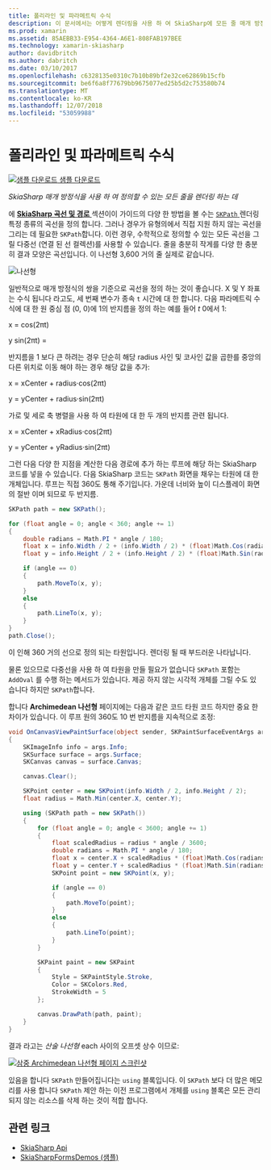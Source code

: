 ```yaml
---
title: 폴리라인 및 파라메트릭 수식
description: 이 문서에서는 어떻게 렌더링을 사용 하 여 SkiaSharp에 모든 줄 매개 방정식을 사용 하 여 정의할 수 있습니다 하 고 샘플 코드를 사용 하 여이 보여 줍니다.
ms.prod: xamarin
ms.assetid: 85AEBB33-E954-4364-A6E1-808FAB197BEE
ms.technology: xamarin-skiasharp
author: davidbritch
ms.author: dabritch
ms.date: 03/10/2017
ms.openlocfilehash: c6328135e0310c7b10b89bf2e32ce62869b15cfb
ms.sourcegitcommit: be6f6a8f77679bb9675077ed25b5d2c753580b74
ms.translationtype: MT
ms.contentlocale: ko-KR
ms.lasthandoff: 12/07/2018
ms.locfileid: "53059988"
---
```

# <a name="polylines-and-parametric-equations"></a>폴리라인 및 파라메트릭 수식

[![샘플 다운로드](~/media/shared/download.png) 샘플 다운로드](https://developer.xamarin.com/samples/xamarin-forms/SkiaSharpForms/Demos/)

_SkiaSharp 매개 방정식을 사용 하 여 정의할 수 있는 모든 줄을 렌더링 하는 데_

에 [ **SkiaSharp 곡선 및 경로** ](../curves/index.md) 섹션이이 가이드의 다양 한 방법을 볼 수는 [ `SKPath` ](xref:SkiaSharp.SKPath) 렌더링 특정 종류의 곡선을 정의 합니다. 그러나 경우가 유형의에서 직접 지원 하지 않는 곡선을 그리는 데 필요한 `SKPath`합니다. 이런 경우, 수학적으로 정의할 수 있는 모든 곡선을 그릴 다중선 (연결 된 선 컬렉션)를 사용할 수 있습니다. 줄을 충분히 작게를 다양 한 충분히 결과 모양은 곡선입니다. 이 나선형 3,600 거의 줄 실제로 같습니다.

![](polylines-images/spiralexample.png "나선형")

일반적으로 매개 방정식의 쌍을 기준으로 곡선을 정의 하는 것이 좋습니다. X 및 Y 좌표는 수식 됩니다 라고도, 세 번째 변수가 종속 `t` 시간에 대 한 합니다. 다음 파라메트릭 수식에 대 한 원 중심 점 (0, 0)에 1의 반지름을 정의 하는 예를 들어 *t* 0에서 1:

x = cos(2πt)

y sin(2πt) =

 반지름을 1 보다 큰 하려는 경우 단순히 해당 radius 사인 및 코사인 값을 곱한를 중앙의 다른 위치로 이동 해야 하는 경우 해당 값을 추가:

x = xCenter + radius·cos(2πt)

y = yCenter + radius·sin(2πt)

가로 및 세로 축 병렬을 사용 하 여 타원에 대 한 두 개의 반지름 관련 됩니다.

x = xCenter + xRadius·cos(2πt)

y = yCenter + yRadius·sin(2πt)

그런 다음 다양 한 지점을 계산한 다음 경로에 추가 하는 루프에 해당 하는 SkiaSharp 코드를 넣을 수 있습니다. 다음 SkiaSharp 코드는 `SKPath` 화면을 채우는 타원에 대 한 개체입니다. 루프는 직접 360도 통해 주기입니다. 가운데 너비와 높이 디스플레이 화면의 절반 이며 되므로 두 반지름.

```csharp
SKPath path = new SKPath();

for (float angle = 0; angle < 360; angle += 1)
{
    double radians = Math.PI * angle / 180;
    float x = info.Width / 2 + (info.Width / 2) * (float)Math.Cos(radians);
    float y = info.Height / 2 + (info.Height / 2) * (float)Math.Sin(radians);

    if (angle == 0)
    {
        path.MoveTo(x, y);
    }
    else
    {
        path.LineTo(x, y);
    }
}
path.Close();
```

이 인해 360 거의 선으로 정의 되는 타원입니다. 렌더링 될 때 부드러운 나타납니다.

물론 있으므로 다중선을 사용 하 여 타원을 만들 필요가 없습니다 `SKPath` 포함는 `AddOval` 를 수행 하는 메서드가 있습니다. 제공 하지 않는 시각적 개체를 그릴 수도 있습니다 하지만 `SKPath`합니다.

합니다 **Archimedean 나선형** 페이지에는 다음과 같은 코드 타원 코드 하지만 중요 한 차이가 있습니다. 이 루프 원의 360도 10 번 반지름을 지속적으로 조정:

```csharp
void OnCanvasViewPaintSurface(object sender, SKPaintSurfaceEventArgs args)
{
    SKImageInfo info = args.Info;
    SKSurface surface = args.Surface;
    SKCanvas canvas = surface.Canvas;

    canvas.Clear();

    SKPoint center = new SKPoint(info.Width / 2, info.Height / 2);
    float radius = Math.Min(center.X, center.Y);

    using (SKPath path = new SKPath())
    {
        for (float angle = 0; angle < 3600; angle += 1)
        {
            float scaledRadius = radius * angle / 3600;
            double radians = Math.PI * angle / 180;
            float x = center.X + scaledRadius * (float)Math.Cos(radians);
            float y = center.Y + scaledRadius * (float)Math.Sin(radians);
            SKPoint point = new SKPoint(x, y);

            if (angle == 0)
            {
                path.MoveTo(point);
            }
            else
            {
                path.LineTo(point);
            }
        }

        SKPaint paint = new SKPaint
        {
            Style = SKPaintStyle.Stroke,
            Color = SKColors.Red,
            StrokeWidth = 5
        };

        canvas.DrawPath(path, paint);
    }
}
```

결과 라고는 *산술 나선형* each 사이의 오프셋 상수 이므로:

[![](polylines-images/archimedeanspiral-small.png "삼중 Archimedean 나선형 페이지 스크린샷")](polylines-images/archimedeanspiral-large.png#lightbox "삼중 Archimedean 나선형 페이지 스크린샷")

있음을 합니다 `SKPath` 만들어집니다는 `using` 블록입니다. 이 `SKPath` 보다 더 많은 메모리를 사용 합니다 `SKPath` 제안 하는 이전 프로그램에서 개체를 `using` 블록은 모든 관리 되지 않는 리소스를 삭제 하는 것이 적합 합니다.


## <a name="related-links"></a>관련 링크

- [SkiaSharp Api](https://docs.microsoft.com/dotnet/api/skiasharp)
- [SkiaSharpFormsDemos (샘플)](https://developer.xamarin.com/samples/xamarin-forms/SkiaSharpForms/Demos/)
